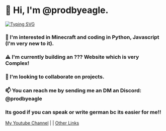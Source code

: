 # 👋 Hi, I'm @prodbyeagle.
[![Typing SVG](https://readme-typing-svg.demolab.com?font=SF+Pro+Medium&pause=1000&color=C488FF&multiline=true&random=false&width=435&lines=HELP+ME+AN+STALKER)](https://git.io/typing-svg)

### 👀 I'm interested in Minecraft and coding in Python, Javascript (I'm very new to it).

### ⚠️ I'm currently building an ??? Website which is very Complex!

### 💞️ I'm looking to collaborate on projects.

### 📫 You can reach me by sending me an DM an Discord: @prodbyeagle

### Its good if you can speak or write german bc its easier for me!!

[My Youtube Channel](https://youtube.com/channel/UCuQBjUEYZk8CtVKtgSK0LEg) | | [Other Links](https://linktr.ee/prodbyeagle)

